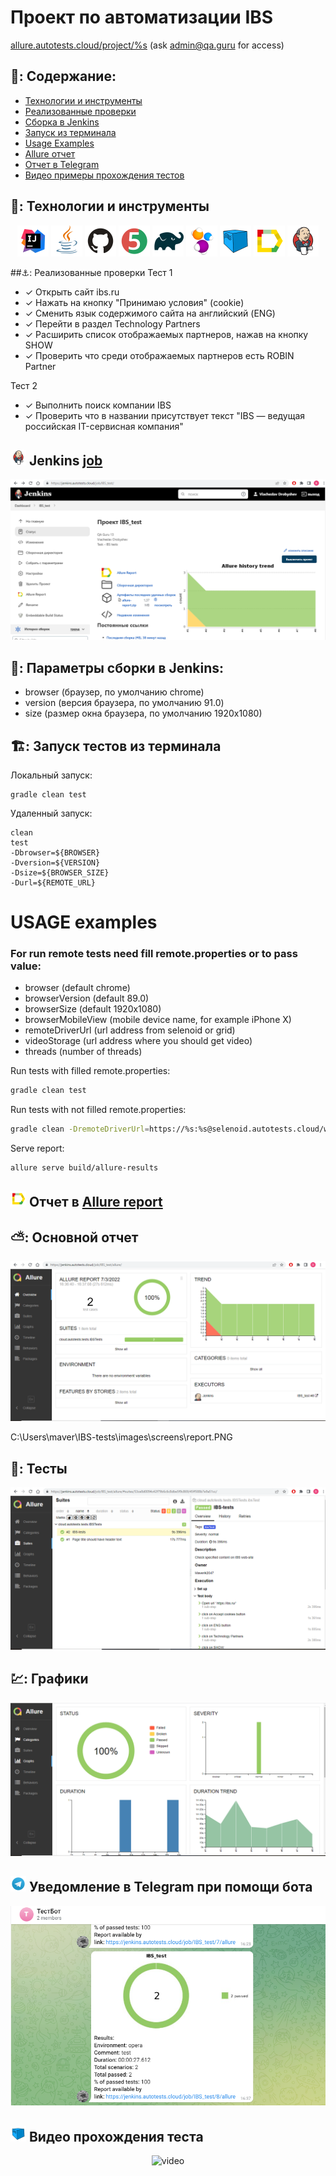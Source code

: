 # Проект по автоматизации IBS
<a target="_blank" href="https://allure.autotests.cloud/project/%s">allure.autotests.cloud/project/%s</a> (ask admin@qa.guru for access)

## 🚀: Содержание:

- [Технологии и инструменты](#earth_africa-технологии-и-инструменты)
- [Реализованные проверки](#earth_africa-Реализованные-проверки)
- [Сборка в Jenkins](#earth_africa-Jenkins-job)
- [Запуск из терминала](#earth_africa-Запуск-тестов-из-терминала)
- [Usage Examples](#earth_africa-Allure-отчет)
- [Allure отчет](#earth_africa-Allure-отчет)
- [Отчет в Telegram](#earth_africa-Уведомление-в-Telegram-при-помощи-бота)
- [Видео примеры прохождения тестов](#earth_africa-Примеры-видео-о-прохождении-тестов)
  
## 🧰: Технологии и инструменты

<p align="center">
<a href="https://www.jetbrains.com/idea/"><img src="images/logo/Idea.svg" width="50" height="50"  alt="IDEA"/></a>
<a href="https://www.java.com/"><img src="images/logo/Java.svg" width="50" height="50"  alt="Java"/></a>
<a href="https://github.com/"><img src="images/logo/GitHub.svg" width="50" height="50"  alt="Github"/></a>
<a href="https://junit.org/junit5/"><img src="images/logo/Junit5.svg" width="50" height="50"  alt="JUnit 5"/></a>
<a href="https://gradle.org/"><img src="images/logo/Gradle.svg" width="50" height="50"  alt="Gradle"/></a>
<a href="https://selenide.org/"><img src="images/logo/Selenide.svg" width="50" height="50"  alt="Selenide"/></a>
<a href="https://aerokube.com/selenoid/"><img src="images/logo/Selenoid.svg" width="50" height="50"  alt="Selenoid"/></a>
<a href="https://github.com/allure-framework/allure2"><img src="images/logo/Allure.svg" width="50" height="50"  alt="Allure"/></a>
<a href="https://www.jenkins.io/"><img src="images/logo/Jenkins.svg" width="50" height="50"  alt="Jenkins"/></a>
</p>

##⚓: Реализованные проверки
Тест 1
- ✓ Открыть сайт ibs.ru 
- ✓ Нажать на кнопку "Принимаю условия" (cookie)
- ✓ Сменить язык содержимого сайта на английский (ENG)
- ✓ Перейти в раздел Technology Partners
- ✓ Расширить список отображаемых партнеров, нажав на кнопку SHOW
- ✓ Проверить что среди отображаемых партнеров есть ROBIN Partner

Тест 2
- ✓ Выполнить поиск компании IBS
- ✓ Проверить что в названии присутствует текст "IBS — ведущая российская IT-сервисная компания"


## <img src="images/logo/Jenkins.svg" width="25" height="25"  alt="Jenkins"/></a> Jenkins <a target="_blank" href="https://jenkins.autotests.cloud/job/IBS_test/"> job </a>
<p align="center">
<a href="https://jenkins.autotests.cloud/job/IBS_test/"><img src="images/screens/jenkins.png" alt="Jenkins"/></a>
</p>


## 🧙: Параметры сборки в Jenkins:

- browser (браузер, по умолчанию chrome)
- version (версия браузера, по умолчанию 91.0)
- size (размер окна браузера, по умолчанию 1920x1080)



## 🏗️: Запуск тестов из терминала
Локальный запуск:
```
gradle clean test
```

Удаленный запуск:
```
clean
test
-Dbrowser=${BROWSER}
-Dversion=${VERSION}
-Dsize=${BROWSER_SIZE}
-Durl=${REMOTE_URL}
```

# USAGE examples

### For run remote tests need fill remote.properties or to pass value:

* browser (default chrome)
* browserVersion (default 89.0)
* browserSize (default 1920x1080)
* browserMobileView (mobile device name, for example iPhone X)
* remoteDriverUrl (url address from selenoid or grid)
* videoStorage (url address where you should get video)
* threads (number of threads)


Run tests with filled remote.properties:
```bash
gradle clean test
```

Run tests with not filled remote.properties:
```bash
gradle clean -DremoteDriverUrl=https://%s:%s@selenoid.autotests.cloud/wd/hub/ -DvideoStorage=https://selenoid.autotests.cloud/video/ -Dthreads=1 test
```

Serve report:
```bash
allure serve build/allure-results
```
## <img src="images/logo/Allure.svg" width="25" height="25"  alt="Allure"/></a> Отчет в <a target="_blank" href="https://jenkins.autotests.cloud/job/IBS_test/allure/">Allure report</a>

## ⛅: Основной отчет
<p align="center">
<img title="Allure Overview Dashboard" src="images/screens/report.png">
</p>
C:\Users\maver\IBS-tests\images\screens\report.PNG

## 🧪: Тесты
<p align="center">
<img title="Allure Tests" src="images/screens/tests.PNG">
</p>

## 💹: Графики
<p align="center">
<img title="Allure Tests" src="images/screens/chart.PNG">
</p>

## <img src="images/logo/Telegram.svg" width="25" height="25"  alt="Allure"/></a> Уведомление в Telegram при помощи бота

<p align="center">
<img title="Allure Overview Dashboard" src="images/screens/notif.PNG" >
</p>

## <img src="images/logo/Selenoid.svg" width="25" height="25"  alt="Allure"/></a> Видео прохождения теста

<p align="center">
<img title="Selenoid Video" src="images/gif/video.gif" width="250" height="153"  alt="video"> 
</p>